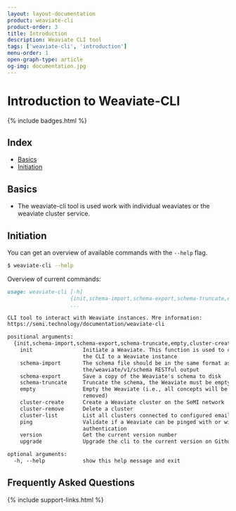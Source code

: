 ```yaml
---
layout: layout-documentation
product: weaviate-cli
product-order: 3
title: Introduction
description: Weaviate CLI tool
tags: ['weaviate-cli', 'introduction']
menu-order: 1
open-graph-type: article
og-img: documentation.jpg
---
```


# Introduction to Weaviate-CLI

{% include badges.html %}

## Index

- [Basics](#basics)
- [Initiation](#initiation)

## Basics

- The weaviate-cli tool is used work with individual weaviates or the weaviate cluster service.

## Initiation

You can get an overview of available commands with the `--help` flag.

```bash
$ weaviate-cli --help
```

Overview of current commands:

```markdown
usage: weaviate-cli [-h]
                    {init,schema-import,schema-export,schema-truncate,empty,cluster-create,cluster-remove,cluster-list,ping,version}
                    ...

CLI tool to interact with Weaviate instances. Mre information:
https://semi.technology/documentation/weaviate-cli

positional arguments:
  {init,schema-import,schema-export,schema-truncate,empty,cluster-create,cluster-remove,cluster-list,ping,version}
    init                Initiate a Weaviate. This function is used to connect
                        the CLI to a Weaviate instance
    schema-import       The schema file should be in the same format as
                        the/weaviate/v1/schema RESTful output
    schema-export       Save a copy of the Weaviate's schema to disk
    schema-truncate     Truncate the schema, the Weaviate must be empty.
    empty               Empty the Weaviate (i.e., all concepts will be
                        removed)
    cluster-create      Create a Weaviate cluster on the SeMI network
    cluster-remove      Delete a cluster
    cluster-list        List all clusters connected to configured email
    ping                Validate if a Weaviate can be pinged with or without
                        authentication
    version             Get the current version number
    upgrade             Upgrade the cli to the current version on Github

optional arguments:
  -h, --help            show this help message and exit
```

## Frequently Asked Questions

{% include support-links.html %}
